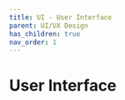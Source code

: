```yaml
---
title: UI - User Interface
parent: UI/UX Design
has_children: true
nav_order: 1
---
```


# User Interface

